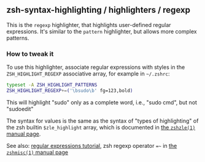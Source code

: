 zsh-syntax-highlighting / highlighters / regexp
------------------------------------------------

This is the `regexp` highlighter, that highlights user-defined regular
expressions. It's similar to the `pattern` highlighter, but allows more complex
patterns.

### How to tweak it

To use this highlighter, associate regular expressions with styles in the
`ZSH_HIGHLIGHT_REGEXP` associative array, for example in `~/.zshrc`:

```zsh
typeset -A ZSH_HIGHLIGHT_PATTERNS
ZSH_HIGHLIGHT_REGEXP+=('\bsudo\b' fg=123,bold)
```

This will highlight "sudo" only as a complete word, i.e., "sudo cmd", but not
"sudoedit"

The syntax for values is the same as the syntax of "types of highlighting" of
the zsh builtin `$zle_highlight` array, which is documented in [the `zshzle(1)`
manual page][zshzle-Character-Highlighting].

See also: [regular expressions tutorial][perlretut], zsh regexp operator `=~`
in [the `zshmisc(1)` manual page][zshmisc-Conditional-Expressions]

[zshzle-Character-Highlighting]: http://zsh.sourceforge.net/Doc/Release/Zsh-Line-Editor.html#Character-Highlighting
[perlretut]: http://perldoc.perl.org/perlretut.html
[zshmisc-Conditional-Expressions]: http://zsh.sourceforge.net/Doc/Release/Conditional-Expressions.html#Conditional-Expressions
